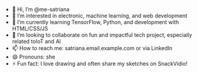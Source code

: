 - 👋 Hi, I’m @me-satriana
- 👀 I’m interested in electronic, machine learning, and web development
- 🌱 I’m currently learning TensorFlow, Python, and development with HTML/CSS/JS
- 💞️ I’m looking to collaborate on fun and impactful tech project, especially related toIoT and AI
- 📫 How to reach me: satriana.email.example.com or via LinkedIn 
- 😄 Pronouns: she
- ⚡ Fun fact: I love drawing and often share my sketches on SnackVidio!

<!---
me-satriana/me-satriana is a ✨ special ✨ repository because its `README.md` (this file) appears on your GitHub profile.
You can click the Preview link to take a look at your changes.
--->
